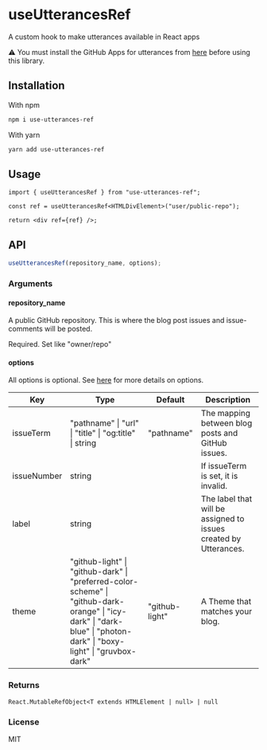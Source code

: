 # useUtterancesRef

A custom hook to make utterances available in React apps

⚠️ ️You must install the GitHub Apps for utterances from [here](https://github.com/apps/utterances) before using this library.

## Installation

With npm

```bash
npm i use-utterances-ref
```

With yarn

```bash
yarn add use-utterances-ref
```

## Usage

```tsx
import { useUtterancesRef } from "use-utterances-ref";

const ref = useUtterancesRef<HTMLDivElement>("user/public-repo");

return <div ref={ref} />;
```

## API

```ts
useUtterancesRef(repository_name, options);
```

### Arguments

#### repository_name

A public GitHub repository. This is where the blog post issues and issue-comments will be posted.

Required.
Set like "owner/repo"

#### options

All options is optional.
See [here](https://utteranc.es/) for more details on options.

| Key         | Type                                                                                                                                                                | Default        | Description                                                      |
| ----------- | ------------------------------------------------------------------------------------------------------------------------------------------------------------------- | -------------- | ---------------------------------------------------------------- |
| issueTerm   | "pathname" \| "url" \| "title" \| "og:title" \| string                                                                                                              | "pathname"     | The mapping between blog posts and GitHub issues.                |
| issueNumber | string                                                                                                                                                              |                | If issueTerm is set, it is invalid.                              |
| label       | string                                                                                                                                                              |                | The label that will be assigned to issues created by Utterances. |
| theme       | "github-light" \| "github-dark" \| "preferred-color-scheme" \| "github-dark-orange" \| "icy-dark" \| "dark-blue" \| "photon-dark" \| "boxy-light" \| "gruvbox-dark" | "github-light" | A Theme that matches your blog.                                  |

### Returns

```tsx
React.MutableRefObject<T extends HTMLElement | null> | null
```

### License

MIT

